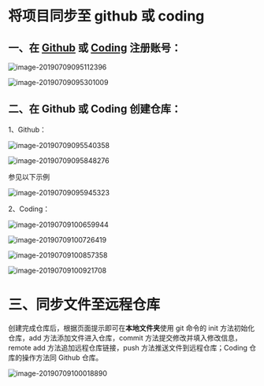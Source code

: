 # 将项目同步至 github 或 coding

## 一、在 [Github](https:github.com) 或 [Coding](https://coding.net/login) 注册账号：

![image-20190709095112396](http://ww2.sinaimg.cn/large/006tNc79ly1g4td70wp87j310k0jrq5o.jpg)

![image-20190709095301009](http://ww3.sinaimg.cn/large/006tNc79ly1g4td71nkiqj30xi0m7jsm.jpg)

## 二、在 Github 或 Coding 创建仓库：

1、Github：

![image-20190709095540358](http://ww3.sinaimg.cn/large/006tNc79ly1g4td71cdp7j310x0jv43n.jpg)

![image-20190709095848276](http://ww3.sinaimg.cn/large/006tNc79ly1g4td74x41fj310r0mktbv.jpg)

参见以下示例

![image-20190709095945323](http://ww1.sinaimg.cn/large/006tNc79ly1g4td73ixijj310q0metbf.jpg)

2、Coding：

![image-20190709100659944](http://ww4.sinaimg.cn/large/006tNc79ly1g4td74h2i8j310t0j9go5.jpg)

![image-20190709100726419](http://ww2.sinaimg.cn/large/006tNc79ly1g4td7400h2j31090onju0.jpg)

![image-20190709100857358](http://ww3.sinaimg.cn/large/006tNc79ly1g4td724k3bj310o0ocgoc.jpg)

![image-20190709100921708](http://ww1.sinaimg.cn/large/006tNc79ly1g4td731pppj310o0ggjtf.jpg)

# 三、同步文件至远程仓库

创建完成仓库后，根据页面提示即可在**本地文件夹**使用 git 命令的 init 方法初始化仓库，add 方法添加文件进入仓库，commit 方法提交修改并填入修改信息， remote add 方法追加远程仓库链接，push 方法推送文件到远程仓库；Coding 仓库的操作方法同 Github 仓库。

![image-20190709100018890](http://ww2.sinaimg.cn/large/006tNc79ly1g4td72m5qrj30uj0oe0wm.jpg)